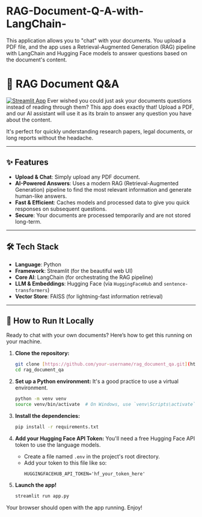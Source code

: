 # RAG-Document-Q-A-with-LangChain-
This application allows you to "chat" with your documents. You upload a PDF file, and the app uses a Retrieval-Augmented Generation (RAG) pipeline with LangChain and Hugging Face models to answer questions based on the document's content.
# 📄 RAG Document Q&A

[![Streamlit App](https://static.streamlit.io/badges/streamlit_badge_black_white.svg)](https://your-streamlit-app-url.streamlit.app/) Ever wished you could just ask your documents questions instead of reading through them? This app does exactly that! Upload a PDF, and our AI assistant will use it as its brain to answer any question you have about the content.

It's perfect for quickly understanding research papers, legal documents, or long reports without the headache.



---

## ✨ Features

-   **Upload & Chat**: Simply upload any PDF document.
-   **AI-Powered Answers**: Uses a modern RAG (Retrieval-Augmented Generation) pipeline to find the most relevant information and generate human-like answers.
-   **Fast & Efficient**: Caches models and processed data to give you quick responses on subsequent questions.
-   **Secure**: Your documents are processed temporarily and are not stored long-term.

---

## 🛠️ Tech Stack

-   **Language**: Python
-   **Framework**: Streamlit (for the beautiful web UI)
-   **Core AI**: LangChain (for orchestrating the RAG pipeline)
-   **LLM & Embeddings**: Hugging Face (via `HuggingFaceHub` and `sentence-transformers`)
-   **Vector Store**: FAISS (for lightning-fast information retrieval)

---

## 🚀 How to Run It Locally

Ready to chat with your own documents? Here’s how to get this running on your machine.

1.  **Clone the repository:**
    ```bash
    git clone [https://github.com/your-username/rag_document_qa.git](https://github.com/your-username/rag_document_qa.git)
    cd rag_document_qa
    ```

2.  **Set up a Python environment:**
    It's a good practice to use a virtual environment.
    ```bash
    python -m venv venv
    source venv/bin/activate  # On Windows, use `venv\Scripts\activate`
    ```

3.  **Install the dependencies:**
    ```bash
    pip install -r requirements.txt
    ```

4.  **Add your Hugging Face API Token:**
    You'll need a free Hugging Face API token to use the language models.
    -   Create a file named `.env` in the project's root directory.
    -   Add your token to this file like so:
        ```
        HUGGINGFACEHUB_API_TOKEN='hf_your_token_here'
        ```

5.  **Launch the app!**
    ```bash
    streamlit run app.py
    ```

Your browser should open with the app running. Enjoy!
